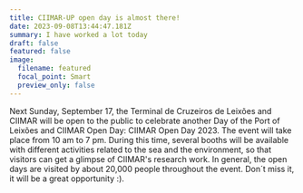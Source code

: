 ```yaml
---
title: CIIMAR-UP open day is almost there!
date: 2023-09-08T13:44:47.181Z
summary: I﻿ have worked a lot today
draft: false
featured: false
image:
  filename: featured
  focal_point: Smart
  preview_only: false
---
```

Next Sunday, September 17, the Terminal de Cruzeiros de Leixões and CIIMAR will be open to the public to celebrate another Day of the Port of Leixões and CIIMAR Open Day: CIIMAR Open Day 2023.
The event will take place from 10 am to 7 pm. During this time, several booths will be available with different activities related to the sea and the environment, so that visitors can get a glimpse of CIIMAR's research work. In general, the open days are visited by about 20,000 people throughout the event. 
Don´t miss it, it will be a great opportunity :).